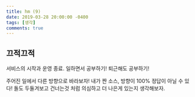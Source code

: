```yaml
---
title: hm (9)
date: 2019-03-28 20:00:00 -0400
tags: [생각]
comments: true
---
```


## 끄적끄적
서비스의 시작과 운영 종료.
일하면서 공부하기!
퇴근해도 공부하기!

주어진 일에서 다른 방향으로 바라보자!
내가 짠 소스, 방향이 100% 정답이 아닐 수 있다!
돌도 두둘겨보고 건너는것 처럼 
의심하고 더 나은게 있는지 생각해보자.

